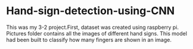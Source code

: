 # Hand-sign-detection-using-CNN
This was my 3-2 project.First, dataset was created using raspberry pi. Pictures folder contains all the images of different hand signs. This model had been built to classify how many fingers are shown in an image. 
